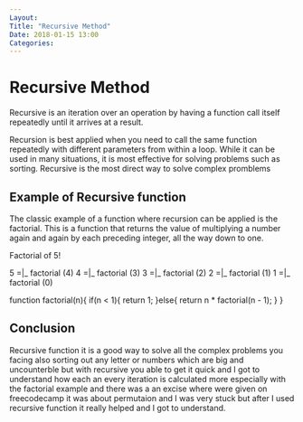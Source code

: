 ```yaml
---
Layout: 
Title: "Recursive Method"
Date: 2018-01-15 13:00
Categories:
---
```


# Recursive Method

Recursive is an iteration over an operation by having a function call itself repeatedly until it arrives at a result.

Recursion is best applied when you need to call the same function repeatedly with different parameters from within a loop. While it can be used in many situations, it is most effective for solving problems such as sorting. Recursive is the most direct way to solve complex promblems

 ## Example of Recursive function

The classic example of a function where recursion can be applied is the factorial. This is a function that returns the value of multiplying a number again and again by each preceding integer, all the way down to one.

  Factorial of 5!

   5 =|_ factorial (4) 
    4 =|_ factorial (3) 
        3 =|_ factorial (2) 
            2 =|_ factorial (1) 
                1 =|_ factorial (0) 

function factorial(n){
    if(n < 1){
        return 1;
    }else{
        return n * factorial(n - 1);
    }
}

## Conclusion

Recursive function it is a good way to solve all the complex problems you facing also sorting out any letter or numbers which are big and uncounterble but with recursive you able to get it quick and I got to understand how each an every iteration is calculated more especially with the factorial example and there was a an excise where were given on freecodecamp it was about permutaion and I was very stuck but after I used recursive function it really helped and I got to understand.